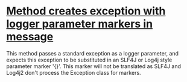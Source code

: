 # [Method creates exception with logger parameter markers in message](http://fb-contrib.sourceforge.net/bugdescriptions.html#LO_EXCEPTION_WITH_LOGGER_PARMS)

This method passes a standard exception as a logger parameter, and expects this exception to be substituted in
	        an SLF4J or Log4j style parameter marker '{}'. This marker will not be translated as SLF4J and Log4j2 don't process the Exception
	        class for markers.
